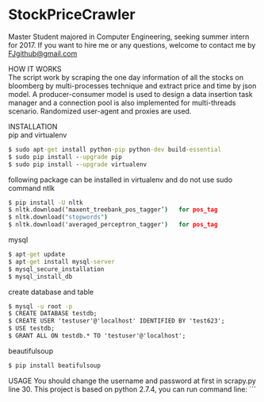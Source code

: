 # StockPriceCrawler
Master Student majored in Computer Engineering, seeking summer intern for 2017.
If you want to hire me or any questions, welcome to contact me by FJgithub@gmail.com

HOW IT WORKS  
The script work by scraping the one day information of all the stocks on bloomberg by multi-processes technique and extract price and time by json model. A producer-consumer model is used to design a data insertion task manager and a connection pool is also implemented for multi-threads scenario. Randomized user-agent and proxies are used.

INSTALLATION  
pip and virtualenv
```cmd
$ sudo apt-get install python-pip python-dev build-essential 
$ sudo pip install --upgrade pip 
$ sudo pip install --upgrade virtualenv
```

following package can be installed in virtualenv and do not use sudo command
ntlk
```cmd
$ pip install -U nltk
$ nltk.download(‘maxent_treebank_pos_tagger’)   for pos_tag
$ nltk.download("stopwords")
$ nltk.download('averaged_perceptron_tagger')   for pos_tag
```

mysql
```cmd
$ apt-get update
$ apt-get install mysql-server
$ mysql_secure_installation
$ mysql_install_db
```

create database and table
```cmd
$ mysql -u root -p
$ CREATE DATABASE testdb;
$ CREATE USER 'testuser'@'localhost' IDENTIFIED BY 'test623';
$ USE testdb;
$ GRANT ALL ON testdb.* TO 'testuser'@'localhost';
```

beautifulsoup
```cmd
$ pip install beatifulsoup
```

USAGE
You should change the username and password at first in scrapy.py line 30. This project is based on python 2.7.4, you can run command line: ```
